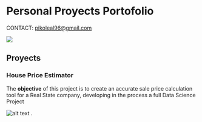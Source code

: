 
# Personal Proyects Portofolio

CONTACT: pikoleal96@gmail.com

[![](https://media.discordapp.net/attachments/1007513651705561101/1020989531085865010/Linkedin-Logo.png)]([https://github.com/user/repository/subscription](https://www.linkedin.com/in/jose-enrique-leal/))


## Proyects
### House Price Estimator

The **objective** of this project is to create an accurate sale price calculation tool for a Real State company, developing in the process a full Data Science Project

![alt text](https://www.investopedia.com/thmb/FsaVFaKYsbEVzCG1lrQ-MpwdUGY=/425x282/filters:fill(auto,1)/housecalculator-56a7dc723df78cf7729a0745.jpg)
.
